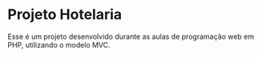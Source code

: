 # Projeto Hotelaria
Esse é um projeto desenvolvido durante as aulas de programação web em PHP, utilizando o modelo MVC.
